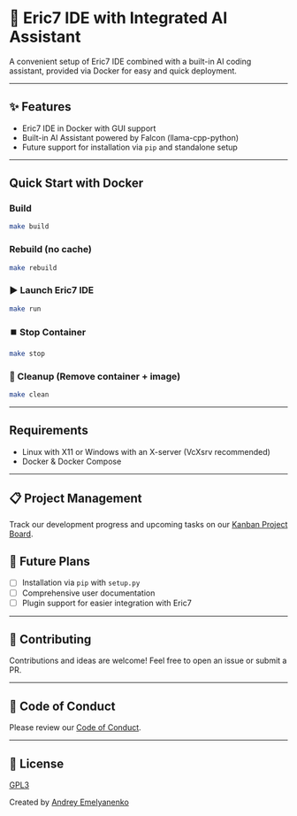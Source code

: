 # 🚀 Eric7 IDE with Integrated AI Assistant

A convenient setup of Eric7 IDE combined with a built-in AI coding assistant, provided via Docker for easy and quick deployment.

---

## ✨ Features

- Eric7 IDE in Docker with GUI support
- Built-in AI Assistant powered by Falcon (llama-cpp-python)
- Future support for installation via `pip` and standalone setup

---

## Quick Start with Docker

### Build
```bash
make build
```

### Rebuild (no cache)
```bash
make rebuild
```

### ▶️ Launch Eric7 IDE
```bash
make run
```

### ⏹️ Stop Container
```bash
make stop
```

### 🧹 Cleanup (Remove container + image)
```bash
make clean
```

---

## Requirements

- Linux with X11 or Windows with an X-server (VcXsrv recommended)
- Docker & Docker Compose

---
## 📋 Project Management

Track our development progress and upcoming tasks on our [Kanban Project Board](https://github.com/users/sapega89/projects/1/views/1).


## 📌 Future Plans

- [ ] Installation via `pip` with `setup.py`
- [ ] Comprehensive user documentation
- [ ] Plugin support for easier integration with Eric7

---

## 🤝 Contributing

Contributions and ideas are welcome! Feel free to open an issue or submit a PR.

---

## 📜 Code of Conduct

Please review our [Code of Conduct](CODE_OF_CONDUCT.md).

---

## 📄 License

[GPL3](LICENSE)

Created by [Andrey Emelyanenko](https://github.com/sapega89)
